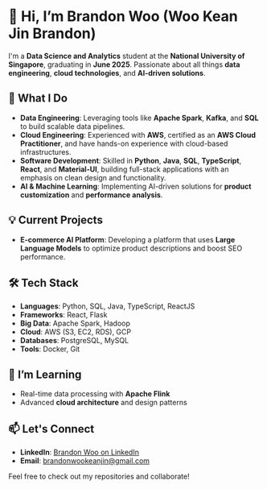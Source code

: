 # 👋 Hi, I’m **Brandon Woo** (Woo Kean Jin Brandon)  
I'm a **Data Science and Analytics** student at the **National University of Singapore**, graduating in **June 2025**. Passionate about all things **data engineering**, **cloud technologies**, and **AI-driven solutions**.

## 🚀 What I Do
- **Data Engineering**: Leveraging tools like **Apache Spark**, **Kafka**, and **SQL** to build scalable data pipelines.
- **Cloud Engineering**: Experienced with **AWS**, certified as an **AWS Cloud Practitioner**, and have hands-on experience with cloud-based infrastructures.
- **Software Development**: Skilled in **Python**, **Java**, **SQL**, **TypeScript**, **React**, and **Material-UI**, building full-stack applications with an emphasis on clean design and functionality.
- **AI & Machine Learning**: Implementing AI-driven solutions for **product customization** and **performance analysis**.

## 💡 Current Projects
- **E-commerce AI Platform**: Developing a platform that uses **Large Language Models** to optimize product descriptions and boost SEO performance.

## 🛠 Tech Stack
- **Languages**: Python, SQL, Java, TypeScript, ReactJS
- **Frameworks**: React, Flask
- **Big Data**: Apache Spark, Hadoop
- **Cloud**: AWS (S3, EC2, RDS), GCP
- **Databases**: PostgreSQL, MySQL
- **Tools**: Docker, Git

## 🌱 I’m Learning
- Real-time data processing with **Apache Flink**
- Advanced **cloud architecture** and design patterns

## 📫 Let's Connect
- **LinkedIn**: [Brandon Woo on LinkedIn](https://www.linkedin.com/)
- **Email**: brandonwookeanjin@gmail.com

Feel free to check out my repositories and collaborate!
